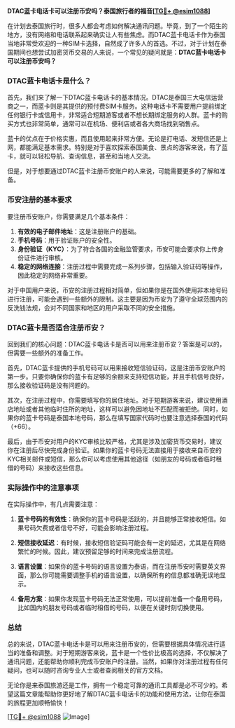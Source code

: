 **DTAC蓝卡电话卡可以注册币安吗？泰国旅行者的福音[[TG💪+ @esim1088](https://t.me/s/esim1088)]**

在计划去泰国旅行时，很多人都会考虑如何解决通讯问题。毕竟，到了一个陌生的地方，没有网络和电话联系起来确实让人有些焦虑。而DTAC蓝卡电话卡作为泰国当地非常受欢迎的一种SIM卡选择，自然成了许多人的首选。不过，对于计划在泰国期间也想尝试加密货币交易的人来说，一个常见的疑问就是：**DTAC蓝卡电话卡可以注册币安吗？**

### DTAC蓝卡电话卡是什么？

首先，我们来了解一下DTAC蓝卡电话卡的基本情况。DTAC是泰国三大电信运营商之一，而蓝卡则是其提供的预付费SIM卡服务。这种电话卡不需要用户提前绑定任何银行卡或信用卡，非常适合短期游客或者不想长期绑定服务的人群。蓝卡的购买方式也非常简单，通常可以在机场、便利店或者各大商场找到销售点。

蓝卡的优点在于价格实惠，而且使用起来非常方便。无论是打电话、发短信还是上网，都能满足基本需求。特别是对于喜欢探索泰国美食、景点的游客来说，有了蓝卡，就可以轻松导航、查询信息，甚至和当地人交流。

但是，对于想要通过DTAC蓝卡注册币安账户的人来说，可能需要更多的了解和准备。

### 币安注册的基本要求

要注册币安账户，你需要满足几个基本条件：

1. **有效的电子邮件地址**：这是注册账户的基础。
2. **手机号码**：用于验证账户的安全性。
3. **身份验证（KYC）**：为了符合各国的金融监管要求，币安可能会要求你上传身份证件进行审核。
4. **稳定的网络连接**：注册过程中需要完成一系列步骤，包括输入验证码等操作，因此稳定的网络非常重要。

对于中国用户来说，币安的注册过程相对简单，但如果你是在国外使用非本地号码进行注册，可能会遇到一些额外的限制。这主要是因为币安为了遵守全球范围内的反洗钱法规，会对不同国家和地区的用户采取不同的安全措施。

### DTAC蓝卡是否适合注册币安？

回到我们的核心问题：DTAC蓝卡电话卡是否可以用来注册币安？答案是可以的，但需要一些额外的准备工作。

首先，DTAC蓝卡提供的手机号码可以用来接收短信验证码，这是注册币安账户的第一步。只要你确保你的蓝卡有足够的余额来支持短信功能，并且手机信号良好，那么接收验证码是没有问题的。

其次，在注册过程中，你需要填写你的居住地址。对于短期游客来说，建议使用酒店地址或者其他临时住所的地址，这样可以避免因地址不匹配而被拒绝。同时，如果你的蓝卡号码是泰国本地号码，那么在填写国家代码时也要注意选择泰国的代码（+66）。

最后，由于币安对用户的KYC审核比较严格，尤其是涉及加密货币交易时，建议你在注册后尽快完成身份验证。如果你的蓝卡号码无法直接用于接收来自币安的KYC相关邮件或短信，那么你可以考虑使用其他途径（如朋友的号码或者临时租借的号码）来接收这些信息。

### 实际操作中的注意事项

在实际操作中，有几点需要注意：

1. **蓝卡号码的有效性**：确保你的蓝卡号码是活跃的，并且能够正常接收短信。如果号码欠费或者信号不好，可能会影响注册过程。
   
2. **短信接收延迟**：有时候，接收短信验证码可能会有一定的延迟，尤其是在网络繁忙的时候。因此，建议预留足够的时间来完成注册流程。

3. **语言设置**：如果你的蓝卡号码的语言设置为泰语，而在注册币安时需要英文界面，那么你可能需要调整手机的语言设置，以确保所有的信息都准确无误地显示。

4. **备用方案**：如果你发现蓝卡号码无法正常使用，可以提前准备一个备用号码，比如国内的朋友号码或者临时租借的号码，以便在关键时刻切换使用。

### 总结

总的来说，DTAC蓝卡电话卡是可以用来注册币安的，但需要根据具体情况进行适当的准备和调整。对于短期游客来说，蓝卡是一个性价比极高的选择，不仅解决了通讯问题，还能帮助你顺利完成币安账户的注册。当然，如果你对注册过程有任何疑问，也可以随时咨询专业人士或者查阅相关的官方文档。

无论你是来泰国旅游还是工作，拥有一个稳定可靠的通讯工具都是必不可少的。希望这篇文章能帮助你更好地了解DTAC蓝卡电话卡的功能和使用方法，让你在泰国的旅程更加顺畅愉快！

[[TG💪+ @esim1088](https://t.me/s/esim1088) ![Image](https://i.postimg.cc/4NQfJmqS/Snipaste-2025-05-13-00-14-12.png)]